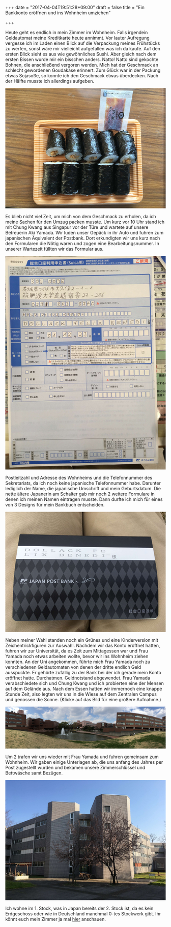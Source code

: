 +++
date = "2017-04-04T19:51:28+09:00"
draft = false
title = "Ein Bankkonto eröffnen und ins Wohnheim umziehen"

+++

Heute geht es endlich in mein Zimmer im Wohnheim. Falls irgendein Geldautomat
meine Kreditkarte heute annimmt. Vor lauter Aufregung vergesse ich im Laden
einen Blick auf die Verpackung meines Frühstücks zu werfen, sonst wäre mir
vielleicht aufgefallen was ich da kaufe. Auf den ersten Blick sieht es aus wie
gewöhnliches Sushi. Aber gleich nach dem ersten Bissen wurde mir ein bisschen
anders. Natto! Natto sind gekochte Bohnen, die anschließend vergoren werden.
Mich hat der Geschmack an schlecht gewordenen Goudakäse erinnert. Zum Glück war
in der Packung etwas Sojasoße, so konnte ich den Geschmack etwas überdecken.
Nach der Hälfte musste ich allerdings aufgeben.

![Natto](/img/moving2dorm/natto.jpg)

Es blieb nicht viel Zeit, um mich von dem Geschmack zu erholen, da ich meine
Sachen für den Umzug packen musste. Um kurz vor 10 Uhr stand ich mit Chung Kwang
aus Singapur vor der Türe und wartete auf unsere Betreuerin Aki Yamada. Wir
luden unser Gepäck in ihr Auto und fuhren zum japanischen Äquivalent der
Postbank. Dort erkundigten wir uns kurz nach den Formularen die Nötig waren und
zogen eine Bearbeitungsnummer. In unserer Wartezeit füllten wir das Formular
aus.

![Bank Form](/img/moving2dorm/formular.jpg)

Postleitzahl und Adresse des Wohnheims und die Telefonnummer des Sekretariats,
da ich noch keine japanische Telefonnummer habe. Darunter lediglich der Name,
die japanische Umschrift und mein Geburtsdatum. Die nette ältere Japanerin am
Schalter gab mir noch 2 weitere Formulare in denen ich meinen Namen eintragen
musste. Dann durfte ich mich für eines von 3 Designs für mein Bankbuch
entscheiden.

![Bank Book](/img/moving2dorm/bankaccount.jpg)

Neben meiner Wahl standen noch ein Grünes und eine Kinderversion mit
Zeichentrickfiguren zur Auswahl. Nachdem wir das Konto eröffnet hatten, fuhren
wir zur Universität, da es Zeit zum Mittagessen war und Frau Yamada noch etwas
arbeiten wollte, bevor wir ins Wohnheim ziehen konnten. An der Uni angekommen,
führte mich Frau Yamada noch zu verschiedenen Geldautomaten von denen der dritte
endlich Geld ausspuckte. Er gehörte zufällig zu der Bank bei der ich gerade mein
Konto eröffnet hatte. Durchatmen. Geldnotstand abgewendet. Frau Yamada
verabschiedete sich und Chung Kwang und ich probierten eine der Mensen auf dem
Gelände aus. Nach dem Essen hatten wir immernoch eine knappe Stunde Zeit, also
legten wir uns in die Wiese auf dem Zentralen Campus und genossen die Sonne.
(Klicke auf das Bild für eine größere Aufnahme.)

[![Central University Campus](/img/moving2dorm/university.jpg)](https://www.flickr.com/photos/felixdollack/33794421186/in/dateposted-public/)

Um 2 trafen wir uns wieder mit Frau Yamada und fuhren gemeinsam zum Wohnheim.
Wir gaben einige Unterlagen ab, die uns anfang des Jahres per Post zugestellt
wurden und bekamen unsere Zimmerschlüssel und Bettwäsche samt Bezügen.

![Dormitory Front](/img/moving2dorm/dormitory.jpg)

Ich wohne im 1. Stock, was in Japan bereits der 2. Stock ist, da es kein
Erdgeschoss oder wie in Deutschland manchmal 0-tes Stockwerk gibt.
Ihr könnt euch mein Zimmer ja mal [hier] anschauen.

<!-- Links: -->
[hier]: https://www.flickr.com/photos/felixdollack/albums/72157680479272290

